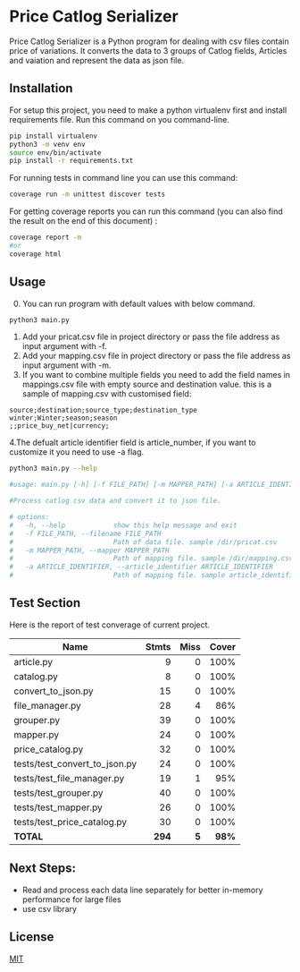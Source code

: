 # Price Catlog Serializer

Price Catlog Serializer is a Python program for dealing with csv files contain price of variations. It converts the data to 3 groups of Catlog fields, Articles and vaiation and represent the data as json file.

## Installation

For setup this project, you need to make a python virtualenv first and install requirements file. Run this command on you command-line.

```bash
pip install virtualenv
python3 -m venv env
source env/bin/activate
pip install -r requirements.txt
```

For running tests in command line you can use this command:

```bash
coverage run -m unittest discover tests
```

For getting coverage reports you can run this command (you can also find the result on the end of this document) :
```bash
coverage report -m
#or
coverage html
```


## Usage

0. You can run program with default values with below command.

```bash
python3 main.py
```

1. Add your pricat.csv file in project directory or pass the file address as input argument with -f.
2. Add your mapping.csv file in project directory or pass the file address as input argument with -m.
3. If you want to combine multiple fields you need to add the field names in mappings.csv file with empty source and destination value. this is a sample of mapping.csv with customised field:

```
source;destination;source_type;destination_type
winter;Winter;season;season
;;price_buy_net|currency;
```

4.The defualt article identifier field is article_number, if you want to customize it you need to use -a flag.

```bash
python3 main.py --help

#usage: main.py [-h] [-f FILE_PATH] [-m MAPPER_PATH] [-a ARTICLE_IDENTIFIER]

#Process catlog csv data and convert it to json file.

# options:
#   -h, --help            show this help message and exit
#   -f FILE_PATH, --filename FILE_PATH
#                         Path of data file. sample /dir/pricat.csv
#   -m MAPPER_PATH, --mapper MAPPER_PATH
#                         Path of mapping file. sample /dir/mapping.csv
#   -a ARTICLE_IDENTIFIER, --article_identifier ARTICLE_IDENTIFIER
#                         Path of mapping file. sample article_identifierpricat.csv
```

## Test Section
Here is the report of test converage of current project.

| Name                             |    Stmts |     Miss |   Cover |
|--------------------------------- | -------: | -------: | ------: |
| article.py                       |        9 |        0 |    100% |
| catalog.py                       |        8 |        0 |    100% |
| convert\_to\_json.py             |       15 |        0 |    100% |
| file\_manager.py                 |       28 |        4 |     86% |
| grouper.py                       |       39 |        0 |    100% |
| mapper.py                        |       24 |        0 |    100% |
| price\_catalog.py                |       32 |        0 |    100% |
| tests/test\_convert\_to\_json.py |       24 |        0 |    100% |
| tests/test\_file\_manager.py     |       19 |        1 |     95% |
| tests/test\_grouper.py           |       40 |        0 |    100% |
| tests/test\_mapper.py            |       26 |        0 |    100% |
| tests/test\_price\_catalog.py    |       30 |        0 |    100% |
|                        **TOTAL** |  **294** |    **5** | **98%** |

## Next Steps:

- Read and process each data line separately for better in-memory performance for large files
- use csv library


## License

[MIT](https://choosealicense.com/licenses/mit/)